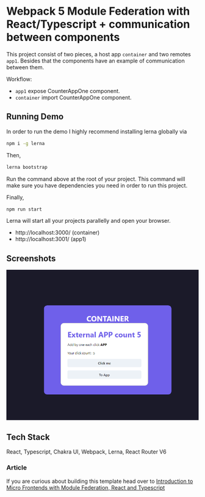 # Webpack 5 Module Federation with React/Typescript + communication between components

This project consist of two pieces, a host app `container` and two remotes `app1`. Besides that the components have an example of communication between them.

Workflow:

- `app1` expose CounterAppOne component.
- `container` import CounterAppOne component.

## Running Demo

In order to run the demo I highly recommend installing lerna globally via

```bash
npm i -g lerna
```

Then,

```bash
lerna bootstrap
```

Run the command above at the root of your project. This command will make sure you have dependencies you need in order to run this project.

Finally,

```bash
npm run start
```

Lerna will start all your projects parallelly and open your browser.

- http://localhost:3000/ (container)
- http://localhost:3001/ (app1)

## Screenshots

![App Screenshot](./app.png)

## Tech Stack

React, Typescript, Chakra UI, Webpack, Lerna, React Router V6

### Article

If you are curious about building this template head over to [Introduction to Micro Frontends with Module Federation, React and Typescript](https://ogzhanolguncu.com/blog/micro-frontends-with-module-federation)
